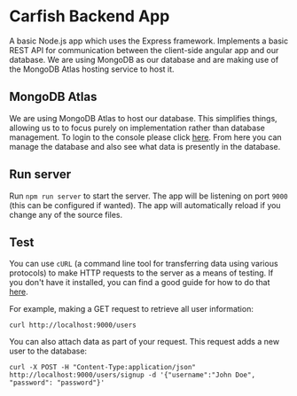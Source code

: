 # Carfish Backend App

A basic Node.js app which uses the Express framework.  Implements a basic REST API for communication between the client-side angular app and our database.  We are using MongoDB as our database and are making use of the MongoDB Atlas hosting service to host it.

## MongoDB Atlas

We are using MongoDB Atlas to host our database.  This simplifies things, allowing us to to focus purely on implementation rather than database management.  To login to the console please click [here](https://cloud.mongodb.com/user#/atlas/login).  From here you can manage the database and also see what data is presently in the database.

## Run server

Run `npm run server` to start the server. The app will be listening on port `9000` (this can be configured if wanted). The app will automatically reload if you change any of the source files.

## Test
You can use `cURL` (a command line tool for transferring data using various protocols) to make HTTP requests to the server as a means of testing.  If you don't have it installed, you can find a good guide for how to do that [here](https://develop.zendesk.com/hc/en-us/articles/360001068567-Installing-and-using-cURL#install).

For example, making a GET request to retrieve all user information:

`curl http://localhost:9000/users`

You can also attach data as part of your request.  This request adds a new user to the database:

`curl -X POST -H "Content-Type:application/json" http://localhost:9000/users/signup -d '{"username":"John Doe", "password": "password"}'`